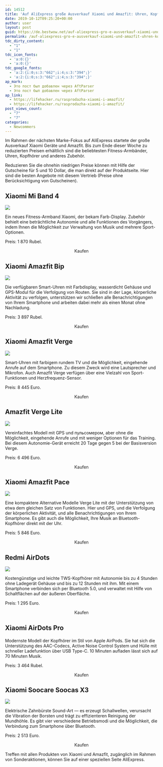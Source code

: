 ```yaml
---
id: 14512
title: 'Auf AliExpress große Ausverkauf Xiaomi und Amazfit: Uhren, Kopfhörer und nicht nur'
date: 2019-10-12T09:25:20+00:00
author: user
layout: post
guid: https://de.bestwow.net/auf-aliexpress-gro-e-ausverkauf-xiaomi-und-amazfit-uhren-kopfh-rer-und-nicht-nur/
permalink: /auf-aliexpress-gro-e-ausverkauf-xiaomi-und-amazfit-uhren-kopfh-rer-und-nicht-nur/
tdc_dirty_content:
  - "1"
  - "1"
tdc_icon_fonts:
  - 'a:0:{}'
  - 'a:0:{}'
tdc_google_fonts:
  - 'a:2:{i:0;s:3:"662";i:4;s:3:"394";}'
  - 'a:2:{i:0;s:3:"662";i:4;s:3:"394";}'
ap_mark:
  - Это пост был добавлен через AftParser
  - Это пост был добавлен через AftParser
ap_link:
  - https://lifehacker.ru/rasprodazha-xiaomi-i-amazfit/
  - https://lifehacker.ru/rasprodazha-xiaomi-i-amazfit/
post_views_count:
  - "7"
  - "7"
categories:
  - Newcommers
---
```

Im Rahmen der nächsten Marke-Fokus auf AliExpress startete der große Ausverkauf Xiaomi Geräte und Amazfit. Bis zum Ende dieser Woche zu reduzierten Preisen erhältlich sind die beliebtesten Fitness-Armbänder, Uhren, Kopfhörer und anderes Zubehör.

Reduzieren Sie die ohnehin niedrigen Preise können mit Hilfe der Gutscheine für 5 und 10 Dollar, die man direkt auf der Produktseite. Hier sind die besten Angebote mit diesem Vertrieb (Preise ohne Berücksichtigung von Gutscheinen).

## Xiaomi Mi Band 4

![](https://de.bestwow.net/wp-content/uploads/2019/10/na-aliexpress-bol-shaya-rasprodazha-xiaomi-i-amazfit-chasy-naushniki-i-ne-tol-ko-1.jpg) 

Ein neues Fitness-Armband Xiaomi, der bekam Farb-Display. Zubehör behielt eine beträchtliche Autonomie und alle Funktionen des Vorgängers, indem Ihnen die Möglichkeit zur Verwaltung von Musik und mehrere Sport-Optionen.

Preis: 1 870 Rubel.

<p style="text-align: center">
  <span>Kaufen</span>
</p>

## Xiaomi Amazfit Bip

![](https://de.bestwow.net/wp-content/uploads/2019/10/na-aliexpress-bol-shaya-rasprodazha-xiaomi-i-amazfit-chasy-naushniki-i-ne-tol-ko-2.jpg) 

Die verfügbaren Smart-Uhren mit Farbdisplay, wasserdicht Gehäuse und GPS-Modul für die Verfolgung von Routen. Sie sind in der Lage, körperliche Aktivität zu verfolgen, unterstützen wir schließen alle Benachrichtigungen von Ihrem Smartphone und arbeiten dabei mehr als einen Monat ohne Nachladung.

Preis: 3 897 Rubel.

<p style="text-align: center">
  <span>Kaufen</span>
</p>

## Xiaomi Amazfit Verge

![](https://de.bestwow.net/wp-content/uploads/2019/10/na-aliexpress-bol-shaya-rasprodazha-xiaomi-i-amazfit-chasy-naushniki-i-ne-tol-ko-3.jpg) 

Smart-Uhren mit farbigem rundem TV und die Möglichkeit, eingehende Anrufe auf dem Smartphone. Zu diesem Zweck wird eine Lautsprecher und Mikrofon. Auch Amazfit Verge verfügen über eine Vielzahl von Sport-Funktionen und Herzfrequenz-Sensor.

Preis: 8 445 Euro.

<p style="text-align: center">
  <span>Kaufen</span>
</p>

## Amazfit Verge Lite

![](https://de.bestwow.net/wp-content/uploads/2019/10/na-aliexpress-bol-shaya-rasprodazha-xiaomi-i-amazfit-chasy-naushniki-i-ne-tol-ko-4.jpg) 

Vereinfachtes Modell mit GPS und пульсомером, aber ohne die Möglichkeit, eingehende Anrufe und mit weniger Optionen für das Training. Bei diesem Autonomie-Gerät erreicht 20 Tage gegen 5 bei der Basisversion Verge.

Preis: 6 496 Euro.

<p style="text-align: center">
  <span>Kaufen</span>
</p>

## Xiaomi Amazfit Pace

![](https://de.bestwow.net/wp-content/uploads/2019/10/na-aliexpress-bol-shaya-rasprodazha-xiaomi-i-amazfit-chasy-naushniki-i-ne-tol-ko-5.jpg) 

Eine kompaktere Alternative Modelle Verge Lite mit der Unterstützung von etwa dem gleichen Satz von Funktionen. Hier und GPS, und die Verfolgung der körperlichen Aktivität, und alle Benachrichtigungen von Ihrem Smartphone. Es gibt auch die Möglichkeit, Ihre Musik an Bluetooth-Kopfhörer direkt mit der Uhr.

Preis: 5 846 Euro.

<p style="text-align: center">
  <span>Kaufen</span>
</p>

## Redmi AirDots

![](https://de.bestwow.net/wp-content/uploads/2019/10/na-aliexpress-bol-shaya-rasprodazha-xiaomi-i-amazfit-chasy-naushniki-i-ne-tol-ko-6.jpg) 

Kostengünstige und leichte TWS-Kopfhörer mit Autonomie bis zu 4 Stunden ohne Ladegerät Gehäuse und bis zu 12 Stunden mit ihm. Mit einem Smartphone verbinden sich per Bluetooth 5.0, und verwaltet mit Hilfe von Schaltflächen auf der äußeren Oberfläche.

Preis: 1 295 Euro.

<p style="text-align: center">
  <span>Kaufen</span>
</p>

## Xiaomi AirDots Pro</p> 

Modernste Modell der Kopfhörer im Stil von Apple AirPods. Sie hat sich die Unterstützung des AAC-Codecs, Active Noise Control System und Hülle mit schneller Ladefunktion über USB Type-C. 10 Minuten aufladen lässt sich auf 70 Minuten Musik.

Preis: 3 464 Rubel.

<p style="text-align: center">
  <span>Kaufen</span>
</p>

## Xiaomi Soocare Soocas X3

![](https://de.bestwow.net/wp-content/uploads/2019/10/na-aliexpress-bol-shaya-rasprodazha-xiaomi-i-amazfit-chasy-naushniki-i-ne-tol-ko-8.jpg) 

Elektrische Zahnbürste Sound-Art — es erzeugt Schallwellen, verursacht die Vibration der Borsten und trägt zu effizienteren Reinigung der Mundhöhle. Es gibt vier verschiedene Betriebsmodi und die Möglichkeit, die Verbindung zum Smartphone über Bluetooth.

Preis: 2 513 Euro.

<p style="text-align: center">
  <span>Kaufen</span>
</p>

Treffen mit allen Produkten von Xiaomi und Amazfit, zugänglich im Rahmen von Sonderaktionen, können Sie auf einer speziellen Seite AliExpress.